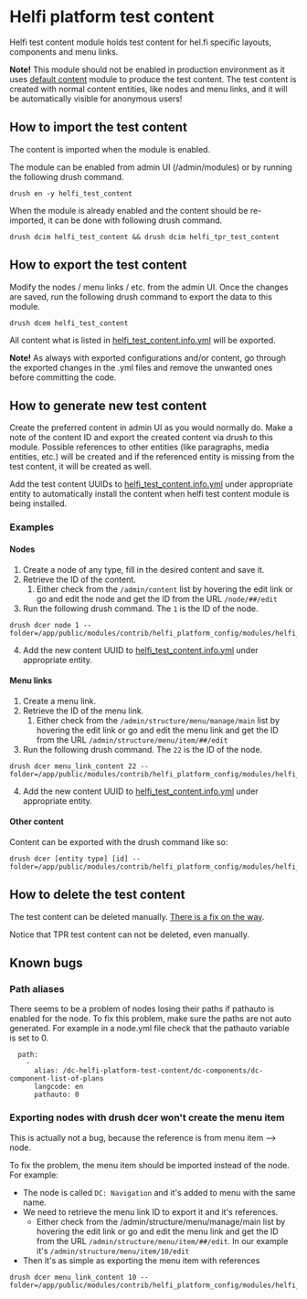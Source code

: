 # Helfi platform test content

Helfi test content module holds test content for hel.fi specific layouts, components and menu links.

**Note!** This module should not be enabled in production environment as it uses [default content](https://www.drupal.org/project/default_content) module to produce the test content. The test content is created with normal content entities, like nodes and menu links, and it will be automatically visible for anonymous users!


## How to import the test content

The content is imported when the module is enabled.

The module can be enabled from admin UI (/admin/modules) or by running the following drush command.

```
drush en -y helfi_test_content
```

When the module is already enabled and the content should be re-imported, it can be done with following drush command.

```
drush dcim helfi_test_content && drush dcim helfi_tpr_test_content
```

## How to export the test content

Modify the nodes / menu links / etc. from the admin UI. Once the changes are saved, run the following drush command to export the data to this module.
```
drush dcem helfi_test_content
```

All content what is listed in [helfi_test_content.info.yml](helfi_test_content.info.yml) will be exported.

**Note!** As always with exported configurations and/or content, go through the exported changes in the .yml files and remove the unwanted ones before committing the code.

## How to generate new test content

Create the preferred content in admin UI as you would normally do. Make a note of the content ID and export the created content via drush to this module. Possible references to other entities (like paragraphs, media entities, etc.) will be created and if the referenced entity is missing from the test content, it will be created as well.

Add the test content UUIDs to [helfi_test_content.info.yml](helfi_test_content.info.yml) under appropriate entity to automatically install the content when helfi test content module is being installed.

### Examples

#### Nodes
1. Create a node of any type, fill in the desired content and save it.
2. Retrieve the ID of the content.
   1. Either check from the `/admin/content` list by hovering the edit link or go and edit the node and get the ID from the URL `/node/##/edit`
3. Run the following drush command. The `1` is the ID of the node.
```
drush dcer node 1 --folder=/app/public/modules/contrib/helfi_platform_config/modules/helfi_test_content/content
```
4. Add the new content UUID to [helfi_test_content.info.yml](helfi_test_content.info.yml) under appropriate entity.

#### Menu links
1. Create a menu link.
2. Retrieve the ID of the menu link.
   1. Either check from the `/admin/structure/menu/manage/main` list by hovering the edit link or go and edit the menu link and get the ID from the URL `/admin/structure/menu/item/##/edit`
3. Run the following drush command. The `22` is the ID of the node.
```
drush dcer menu_link_content 22 --folder=/app/public/modules/contrib/helfi_platform_config/modules/helfi_test_content/content
```
4. Add the new content UUID to [helfi_test_content.info.yml](helfi_test_content.info.yml) under appropriate entity.

#### Other content

Content can be exported with the drush command like so:
```
drush dcer [entity type] [id] --folder=/app/public/modules/contrib/helfi_platform_config/modules/helfi_test_content/content
```

## How to delete the test content

The test content can be deleted manually. [There is a fix on the way](https://www.drupal.org/project/default_content/issues/3282547).

Notice that TPR test content can not be deleted, even manually.

## Known bugs

### Path aliases
There seems to be a problem of nodes losing their paths if pathauto is enabled for the node. To fix this problem, make sure the paths are not auto generated. For example in a node.yml file check that the pathauto variable is set to 0.
```
  path:
    -
      alias: /dc-helfi-platform-test-content/dc-components/dc-component-list-of-plans
      langcode: en
      pathauto: 0
```

### Exporting nodes with drush dcer won't create the menu item

This is actually not a bug, because the reference is from menu item --> node.

To fix the problem, the menu item should be imported instead of the node.
For example:
- The node is called `DC: Navigation` and it's added to menu with the same name.
- We need to retrieve the menu link ID to export it and it's references.
  - Either check from the /admin/structure/menu/manage/main list by hovering the edit link or go and edit the menu link and get the ID from the URL `/admin/structure/menu/item/##/edit`. In our example it's `/admin/structure/menu/item/10/edit`
- Then it's as simple as exporting the menu item with references
```
drush dcer menu_link_content 10 --folder=/app/public/modules/contrib/helfi_platform_config/modules/helfi_test_content/content
```
